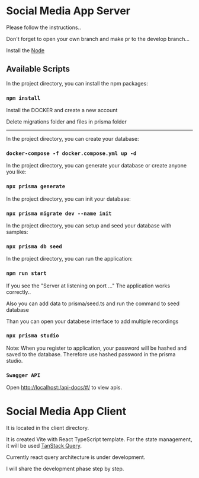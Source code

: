 # Social Media App Server 

Please follow the instructions..

Don't forget to open your own branch and make pr to the develop branch...

Install the  [Node](https://nodejs.dev/en/download/)

## Available Scripts

In the project directory, you can install the npm packages:

### `npm install`

Install the  DOCKER and create a new account


Delete migrations folder and files in prisma folder

________________________________________________________________
In the project directory, you can create your database:

### `docker-compose -f docker.compose.yml up -d`

In the project directory, you can generate your database or create anyone you like:

### `npx prisma generate`

In the project directory, you can init your database:

### `npx prisma migrate dev --name init`

In the project directory, you can setup and seed your database with samples:

### `npx prisma db seed`

In the project directory, you can run the application:

### `npm run start`

If you see the "Server at listening on port ..." 
The application works correctly..

Also you can add data to prisma/seed.ts and run the command to seed database

Than you can open your databese interface to add multiple recordings 

### `npx prisma studio`

Note: When you register to application, your  password will be hashed and saved to the database. Therefore use hashed password in the prisma studio.


### `Swagger API `
Open [http://localhost:<port>/api-docs/#/](http://localhost:<port>/api-docs/#/) to view apis.


# Social Media App Client

It is located in the client directory.

It is created Vite with React TypeScript template. 
For the state management, it will be used [TanStack Query](https://tanstack.com/query/latest).


Currently react query architecture is under development.

I will share the development phase step by step.
